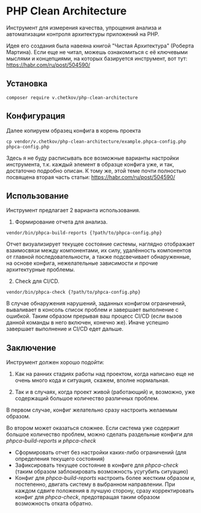 # PHP Clean Architecture
Инструмент для измерения качества, упрощения анализа и автоматизации контроля архитектуры приложений на PHP.

Идея его создания была навеяна книгой "Чистая Архитектура" (Роберта Мартина). 
Если еще не читал, можешь ознакомиться с её ключевыми мыслями и концепциями, 
на которых базируется инструмент, вот тут: https://habr.com/ru/post/504590/

## Установка
```shell script
composer require v.chetkov/php-clean-architecture
```

## Конфигурация
Далее копируем образец конфига в корень проекта
```shell script
cp vendor/v.chetkov/php-clean-architecture/example.phpca-config.php phpca-config.php
```
Здесь я не буду расписывать все возможные варианты настройки инструмента, т.к. каждый элемент в образце 
конфига уже, и так, достаточно подробно описан. К тому же, этой теме почти полностью посвящена вторая часть статьи:
https://habr.com/ru/post/504590/

## Использование
Инструмент предлагает 2 варианта использования.

1. Формирование отчета для анализа.
```shell script
vendor/bin/phpca-build-reports {?path/to/phpca-config.php}
```
Отчет визуализирует текущее состояние системы, наглядно отображает взаимосвязи между компонентами, их силу, удалённость 
компонентов от главной последовательности, а также подсвечивает обнаруженные, на основе конфига, нежелательные зависимости 
и прочие архитектурные проблемы.
 
2. Check для CI/CD.
```shell script
vendor/bin/phpca-check {?path/to/phpca-config.php}
```
В случае обнаружения нарушений, заданных конфигом ограничений, вываливает в консоль список проблем и завершает выполнение 
с ошибкой. Таким образом прерывая ваш процесс CI/CD (если вызов данной команды в него включен, конечно же).
Иначе успешно завершает выполнение и CI/CD едет дальше.

## Заключение
Инструмент должен хорошо подойти:
1. Как на ранних стадиях работы над проектом, когда написано еще не очень много кода и 
ситуация, скажем, вполне нормальная.

2. Так и в случаях, когда проект живой (работающий) и, возможно, уже содержащий большое количество различных проблем.

В первом случае, конфиг желательно сразу настроить желаемым образом.

Во втором может оказаться сложнее. Если система уже содержит большое количество проблем, можно сделать раздельные конфиги для _phpca-build-reports_ и _phpca-check_
- Сформировать отчет без настройки каких-либо ограничений (для определения текущего состояния)
- Зафиксировать текущее состояние в конфиге для _phpca-check_ (таким образом заблокировать возможность усугубить ситуацию) 
- Конфиг для _phpca-build-reports_ настроить более жестким образом и, постепенно, двигать систему в выбранном направлении. 
При каждом сдвиге положения в лучшую сторону, сразу корректировать конфиг для _phpca-check_, предотвращая таким образом 
возможность отката обратно.
